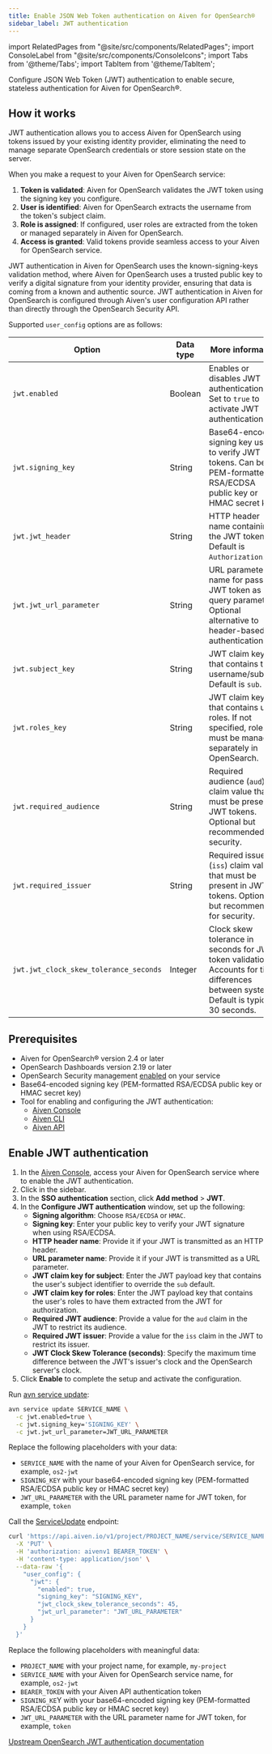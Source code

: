 ```yaml
---
title: Enable JSON Web Token authentication on Aiven for OpenSearch®
sidebar_label: JWT authentication
---
```


import RelatedPages from "@site/src/components/RelatedPages";
import ConsoleLabel from "@site/src/components/ConsoleIcons";
import Tabs from '@theme/Tabs';
import TabItem from '@theme/TabItem';

Configure JSON Web Token (JWT) authentication to enable secure, stateless authentication for Aiven for OpenSearch®.

## How it works

JWT authentication allows you to access Aiven for OpenSearch using tokens issued by
your existing identity provider, eliminating the need to manage separate OpenSearch
credentials or store session state on the server.

When you make a request to your Aiven for OpenSearch service:

1. **Token is validated**: Aiven for OpenSearch validates the JWT token using the signing
   key you configure.
1. **User is identified**: Aiven for OpenSearch extracts the username from the token's
   subject claim.
1. **Role is assigned**: If configured, user roles are extracted from the token or
   managed separately in Aiven for OpenSearch.
1. **Access is granted**: Valid tokens provide seamless access to your Aiven for OpenSearch
   service.

JWT authentication in Aiven for OpenSearch uses the known-signing-keys validation method,
where Aiven for OpenSearch uses a trusted public key to verify a digital signature from
your identity provider, ensuring that data is coming from a known and authentic source.
JWT authentication in Aiven for OpenSearch is configured through Aiven's user configuration
API rather than directly through the OpenSearch Security API.

Supported `user_config` options are as follows:

| Option                                | Data type | More information                                                                                                                          |
|---------------------------------------|-----------|-------------------------------------------------------------------------------------------------------------------------------------------|
| `jwt.enabled`                         | Boolean   | Enables or disables JWT authentication. Set to `true` to activate JWT authentication.                                                     |
| `jwt.signing_key`                     | String    | Base64-encoded signing key used to verify JWT tokens. Can be PEM-formatted RSA/ECDSA public key or HMAC secret key.                       |
| `jwt.jwt_header`                      | String    | HTTP header name containing the JWT token. Default is `Authorization`.                                                                    |
| `jwt.jwt_url_parameter`               | String    | URL parameter name for passing JWT token as a query parameter. Optional alternative to header-based authentication.                       |
| `jwt.subject_key`                     | String    | JWT claim key that contains the username/subject. Default is `sub`.                                                                       |
| `jwt.roles_key`                       | String    | JWT claim key that contains user roles. If not specified, roles must be managed separately in OpenSearch.                                 |
| `jwt.required_audience`               | String    | Required audience (`aud`) claim value that must be present in JWT tokens. Optional but recommended for security.                          |
| `jwt.required_issuer`                 | String    | Required issuer (`iss`) claim value that must be present in JWT tokens. Optional but recommended for security.                            |
| `jwt.jwt_clock_skew_tolerance_seconds`| Integer   | Clock skew tolerance in seconds for JWT token validation. Accounts for time differences between systems. Default is typically 30 seconds. |

## Prerequisites

-   Aiven for OpenSearch® version 2.4 or later
-   OpenSearch Dashboards version 2.19 or later
-   OpenSearch Security management
    [enabled](/docs/products/opensearch/howto/enable-opensearch-security)
    on your service
- Base64-encoded signing key (PEM-formatted RSA/ECDSA public key or HMAC secret key)
- Tool for enabling and configuring the JWT authentication:
  - [Aiven Console](https://console.aiven.io/)
  - [Aiven CLI](/docs/tools/cli)
  - [Aiven API](/docs/tools/api)

## Enable JWT authentication

<Tabs groupId="group1">
<TabItem value="gui" label="Console" default>

1. In the [Aiven Console](https://console.aiven.io/), access your Aiven
    for OpenSearch service where to enable the JWT authentication.
1. Click <ConsoleLabel name="serviceusers"/> in the sidebar.
1. In the **SSO authentication** section, click **Add method** > **JWT**.
1. In the **Configure JWT authentication** window, set up the following:
   - **Signing algorithm**: Choose `RSA/ECDSA` or `HMAC`.
   - **Signing key**: Enter your public key to verify your JWT signature when using
     RSA/ECDSA.
   - **HTTP header name**: Provide it if your JWT is transmitted as an HTTP header.
   - **URL parameter name**: Provide it if your JWT is transmitted as a URL parameter.
   - **JWT claim key for subject**: Enter the JWT payload key that contains the user's
     subject identifier to override the `sub` default.
   - **JWT claim key for roles**: Enter the JWT payload key that contains the user's
     roles to have them extracted from the JWT for authorization.
   - **Required JWT audience**: Provide a value for the `aud` claim in the JWT to restrict
     its audience.
   - **Required JWT issuer**: Provide a value for the `iss` claim in the JWT to restrict
     its issuer.
   - **JWT Clock Skew Tolerance (seconds)**: Specify the maximum time difference between
     the JWT's issuer's clock and the OpenSearch server's clock.
1.  Click **Enable** to complete the setup and activate the
    configuration.

</TabItem>
<TabItem value="cli" label="CLI">

Run [avn service update](/docs/tools/cli/service-cli#avn-cli-service-update):

```bash {2-4}
avn service update SERVICE_NAME \
  -c jwt.enabled=true \
  -c jwt.signing_key='SIGNING_KEY' \
  -c jwt.jwt_url_parameter=JWT_URL_PARAMETER
```

Replace the following placeholders with your data:

- `SERVICE_NAME` with the name of your Aiven for OpenSearch service, for example, `os2-jwt`
- `SIGNING_KEY` with your base64-encoded signing key (PEM-formatted RSA/ECDSA public key or
  HMAC secret key)
- `JWT_URL_PARAMETER` with the URL parameter name for JWT token, for example, `token`

</TabItem>
<TabItem value="api" label="API">

Call the [ServiceUpdate](https://api.aiven.io/doc/#tag/Service/operation/ServiceUpdate)
endpoint:

```bash {7-11}
curl 'https://api.aiven.io/v1/project/PROJECT_NAME/service/SERVICE_NAME' \
  -X 'PUT' \
  -H 'authorization: aivenv1 BEARER_TOKEN' \
  -H 'content-type: application/json' \
  --data-raw '{
    "user_config": {
      "jwt": {
        "enabled": true,
        "signing_key": "SIGNING_KEY",
        "jwt_clock_skew_tolerance_seconds": 45,
        "jwt_url_parameter": "JWT_URL_PARAMETER"
      }
    }
  }'
```

Replace the following placeholders with meaningful data:

- `PROJECT_NAME` with your project name, for example, `my-project`
- `SERVICE_NAME` with your Aiven for OpenSearch service name, for example, `os2-jwt`
- `BEARER_TOKEN` with your Aiven API authentication token
- `SIGNING_KE`Y with your base64-encoded signing key (PEM-formatted RSA/ECDSA public key or
  HMAC secret key)
- `JWT_URL_PARAMETER` with the URL parameter name for JWT token, for example, `token`

</TabItem>
</Tabs>

<RelatedPages/>

[Upstream OpenSearch JWT authentication documentation](https://docs.opensearch.org/latest/security/authentication-backends/jwt/)
